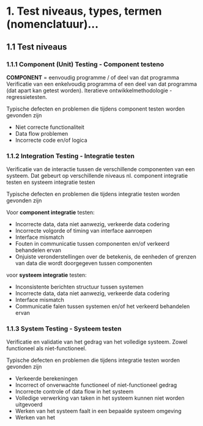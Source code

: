 # 1. Test niveaus, types, termen (nomenclatuur)...
## 1.1 Test niveaus
### 1.1.1 Component (Unit) Testing - Component testeno
**COMPONENT** = eenvoudig programme / of deel van dat programma
Verificatie van een enkelvoudig programma of een deel van dat programma (dat apart kan getest worden). Iteratieve ontwikkelmethodologie - regressietesten.

Typische defecten en problemen die tijdens component testen worden gevonden zijn
- Niet correcte functionaliteit
- Data flow problemen
- Incorrecte code en/of logica

### 1.1.2 Integration Testing - Integratie testen
Verificatie van de interactie tussen de verschillende componenten van een systeem. Dat gebeurt op verschillende niveaus nl. component integratie testen en systeem integratie testen

Typische defecten en problemen die tijdens integratie testen worden gevonden zijn

Voor **component integratie** testen:
- Incorrecte data, data niet aanwezig, verkeerde data codering
- Incorrecte volgorde of timing van interface aanroepen
- Interface mismatch
- Fouten in communicatie tussen componenten en/of verkeerd behandelen ervan
- Onjuiste veronderstellingen over de betekenis, de eenheden of grenzen van data die wordt doorgegeven tussen componenten

voor **systeem integratie** testen:
- Inconsistente berichten structuur tussen systemen
- Incorrecte data, data niet aanwezig, verkeerde data codering
- Interface mismatch
- Communicatie falen tussen systemen en/of het verkeerd behandelen ervan

### 1.1.3 System Testing - Systeem testen
Verificatie en validatie van het gedrag van het volledige systeem. Zowel functioneel als niet-functioneel.

Typische defecten en problemen die tijdens integratie testen worden gevonden zijn
- Verkeerde berekeningen
- Incorrect of onverwachte functioneel of niet-functioneel gedrag
- Incorrecte controle of data flow in het systeem
- Volledige verwerking van taken in het systeem kunnen niet worden uitgevoerd
- Werken van het systeem faalt in een bepaalde systeem omgeving
- Werken van het